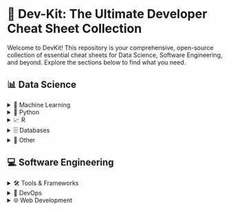 # 🚀 Dev-Kit: The Ultimate Developer Cheat Sheet Collection

Welcome to DevKit! This repository is your comprehensive, open-source collection of essential cheat sheets for Data Science, Software Engineering, and beyond. Explore the sections below to find what you need.

## 📊 Data Science

<details>
<summary>🧠 Machine Learning</summary>
<ul>
<li>
  <a href="https://github.com/preettheman/Dev-Kit/blob/main/Machine%20Learning/Machine%20Learning%20Vs%20Deep%20Learning%20Cheat%20Sheet.md">Machine Learning Vs Deep Learning Cheat Sheet!</a>
</li>
  
</ul>
</details>

<details>
<summary>🐍 Python</summary>
<ul>
  
<!-- Just copy this per PDF and image, but change the link to whatever the file is uploaded, and change the name of the sheet as well -->
<li>
  <a href="https://github.com/preettheman/Dev-Kit/blob/20bb9ae5cb7461c7ff6535b253b5f2b8a53d0dd5/Data%20Science/Python%20Cheat%20Sheet%20for%20Data%20Science.md">Python for Data Science Cheat Sheet!</a>
</li>

<li>
  <a href="https://github.com/preettheman/Dev-Kit/blob/main/Data%20Science/Pandas%20Cheat%20Sheet.md">Pandas for Data Science Cheat Sheet!</a>

</li>

<li>
  <a href="https://github.com/preettheman/Dev-Kit/blob/main/Data%20Science/NumPy%20Cheat%20Sheet.md">NumPy Cheat Sheet!</a>
</li>

<li>
  <a href="https://github.com/preettheman/Dev-Kit/blob/main/Data%20Science/Matplotlib%20Cheat%20Sheet.md">Matplotlib Cheat Sheet!</a>
</li>

</ul>
</details>

<details>
<summary>📈 R</summary>
<ul>
<li><a href="https://github.com/user-attachments/assets/4acc0019-1b4c-4ec9-97e8-9df296b7518b">Neural Network Optimization & Transformers Cheat Sheet</a> / <a href="https://github.com/user-attachments/files/21928000/NN.Optimization.Types.Transformers.Cheat.Sheet.pdf">PDF Download</a></li>
</ul>
</details>

<details>
<summary>🗄️ Databases</summary>
<ul>
<li><a href="https://github.com/user-attachments/assets/4acc0019-1b4c-4ec9-97e8-9df296b7518b">Neural Network Optimization & Transformers Cheat Sheet</a> / <a href="https://github.com/user-attachments/files/21928000/NN.Optimization.Types.Transformers.Cheat.Sheet.pdf">PDF Download</a></li>
</ul>
</details>

<details>
<summary>🔬 Other</summary>
<ul>
<li><a href="https://github.com/user-attachments/assets/4acc0019-1b4c-4ec9-97e8-9df296b7518b">Neural Network Optimization & Transformers Cheat Sheet</a> / <a href="https://github.com/user-attachments/files/21928000/NN.Optimization.Types.Transformers.Cheat.Sheet.pdf">PDF Download</a></li>
</ul>
</details>

## 💻 Software Engineering

<details>
<summary>🛠️ Tools & Frameworks</summary>
<ul>
<li><a href="https://github.com/user-attachments/assets/4acc0019-1b4c-4ec9-97e8-9df296b7518b">Neural Network Optimization & Transformers Cheat Sheet</a> / <a href="https://github.com/user-attachments/files/21928000/NN.Optimization.Types.Transformers.Cheat.Sheet.pdf">PDF Download</a></li>
</ul>
</details>

<details>
<summary>🤖 DevOps</summary>
<ul>
<li><a href="https://github.com/user-attachments/assets/4acc0019-1b4c-4ec9-97e8-9df296b7518b">Neural Network Optimization & Transformers Cheat Sheet</a> / <a href="https://github.com/user-attachments/files/21928000/NN.Optimization.Types.Transformers.Cheat.Sheet.pdf">PDF Download</a></li>
</ul>
</details>

<details>
<summary>🌐 Web Development</summary>
<ul>
<li><a href="https://github.com/user-attachments/assets/4acc0019-1b4c-4ec9-97e8-9df296b7518b">Neural Network Optimization & Transformers Cheat Sheet</a> / <a href="https://github.com/user-attachments/files/21928000/NN.Optimization.Types.Transformers.Cheat.Sheet.pdf">PDF Download</a></li>
</ul>
</details>
